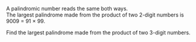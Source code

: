 A palindromic number reads the same both ways.   
The largest palindrome made from the product of two 2-digit numbers
is 9009 = 91 × 99.

Find the largest palindrome made from the product of two 3-digit numbers.

